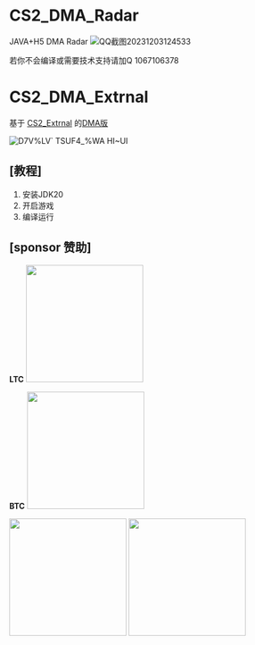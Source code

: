 # CS2_DMA_Radar
 JAVA+H5 DMA Radar
![QQ截图20231203124533](https://github.com/MoZiHao/CS2_DMA_Radar/assets/31085148/c99c95c7-a772-47ea-994d-b7a99585c700)

若你不会编译或需要技术支持请加Q 1067106378

# CS2_DMA_Extrnal
基于 [CS2_Extrnal](https://github.com/TKazer/CS2_External)   的[DMA版](https://github.com/MoZiHao/CS2_DMA_Extrnal/tree/main)


![D7V%LV` TSUF4_%WA HI~UI](https://github.com/MoZiHao/CS2_DMA_Extrnal/assets/31085148/eefea6bf-b10d-49b0-8f21-94aac218d841)

## [教程]

 1. 安装JDK20
 2. 开启游戏
 3. 编译运行

## [sponsor 赞助]

**LTC**
<img src="https://github.com/MoZiHao/CS2_DMA_Radar/assets/31085148/0557f1a0-af74-45b3-8209-7b4ec7be438e" width="210px">

**BTC**
<img src="https://github.com/MoZiHao/CS2_DMA_Radar/assets/31085148/8f3c3fee-3aca-4389-87b2-1bb1fa28fbbb" width="210px">

<img src="https://github.com/MoZiHao/CS2_DMA_Radar/assets/31085148/ce73f25a-7789-424f-aabe-2b905cd05b9d" width="210px">
<img src="https://github.com/MoZiHao/CS2_DMA_Radar/assets/31085148/eaa14cf5-7d60-4d49-ab58-bcbfe255ccae" width="210px">

